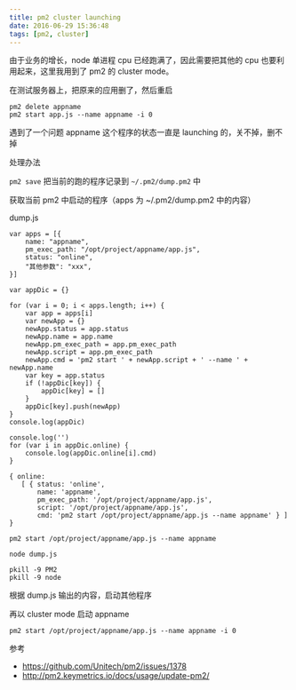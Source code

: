 ```yaml
---
title: pm2 cluster launching
date: 2016-06-29 15:36:48
tags: [pm2, cluster]
---
```



由于业务的增长，node 单进程 cpu 已经跑满了，因此需要把其他的 cpu 也要利用起来，这里我用到了 pm2 的 cluster mode。

在测试服务器上，把原来的应用删了，然后重启

```
pm2 delete appname
pm2 start app.js --name appname -i 0
```

遇到了一个问题 appname 这个程序的状态一直是 launching 的，关不掉，删不掉

<!--more-->

处理办法

`pm2 save` 把当前的跑的程序记录到 `~/.pm2/dump.pm2` 中

获取当前 pm2 中启动的程序（apps 为 ~/.pm2/dump.pm2 中的内容）

dump.js

```
var apps = [{
    name: "appname",
    pm_exec_path: "/opt/project/appname/app.js",
    status: "online",
    "其他参数": "xxx",
}]

var appDic = {}

for (var i = 0; i < apps.length; i++) {
    var app = apps[i]
    var newApp = {}
    newApp.status = app.status
    newApp.name = app.name
    newApp.pm_exec_path = app.pm_exec_path
    newApp.script = app.pm_exec_path
    newApp.cmd = 'pm2 start ' + newApp.script + ' --name ' + newApp.name
    var key = app.status
    if (!appDic[key]) {
        appDic[key] = []
    }
    appDic[key].push(newApp)
}
console.log(appDic)

console.log('')
for (var i in appDic.online) {
    console.log(appDic.online[i].cmd)
}
```

```
{ online: 
   [ { status: 'online',
       name: 'appname',
       pm_exec_path: '/opt/project/appname/app.js',
       script: '/opt/project/appname/app.js',
       cmd: 'pm2 start /opt/project/appname/app.js --name appname' } ] }

pm2 start /opt/project/appname/app.js --name appname
```

`node dump.js`

```
pkill -9 PM2
pkill -9 node
```

根据 dump.js 输出的内容，启动其他程序

再以 cluster mode 启动 appname

`pm2 start /opt/project/appname/app.js --name appname -i 0`

参考 

* <https://github.com/Unitech/pm2/issues/1378>
* <http://pm2.keymetrics.io/docs/usage/update-pm2/>
